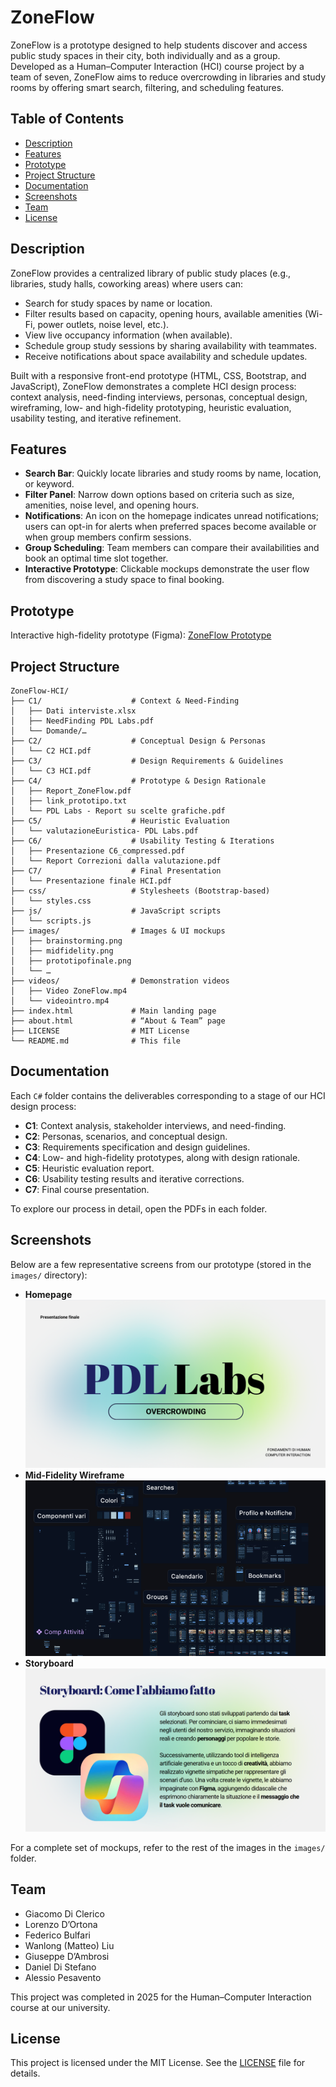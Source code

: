 # ZoneFlow

ZoneFlow is a prototype designed to help students discover and access public study spaces in their city, both individually and as a group. Developed as a Human–Computer Interaction (HCI) course project by a team of seven, ZoneFlow aims to reduce overcrowding in libraries and study rooms by offering smart search, filtering, and scheduling features.

## Table of Contents

* [Description](#description)
* [Features](#features)
* [Prototype](#prototype)
* [Project Structure](#project-structure)
* [Documentation](#documentation)
* [Screenshots](#screenshots)
* [Team](#team)
* [License](#license)

## Description

ZoneFlow provides a centralized library of public study places (e.g., libraries, study halls, coworking areas) where users can:

* Search for study spaces by name or location.
* Filter results based on capacity, opening hours, available amenities (Wi-Fi, power outlets, noise level, etc.).
* View live occupancy information (when available).
* Schedule group study sessions by sharing availability with teammates.
* Receive notifications about space availability and schedule updates.

Built with a responsive front-end prototype (HTML, CSS, Bootstrap, and JavaScript), ZoneFlow demonstrates a complete HCI design process: context analysis, need-finding interviews, personas, conceptual design, wireframing, low- and high-fidelity prototyping, heuristic evaluation, usability testing, and iterative refinement.

## Features

* **Search Bar**: Quickly locate libraries and study rooms by name, location, or keyword.
* **Filter Panel**: Narrow down options based on criteria such as size, amenities, noise level, and opening hours.
* **Notifications**: An icon on the homepage indicates unread notifications; users can opt-in for alerts when preferred spaces become available or when group members confirm sessions.
* **Group Scheduling**: Team members can compare their availabilities and book an optimal time slot together.
* **Interactive Prototype**: Clickable mockups demonstrate the user flow from discovering a study space to final booking.

## Prototype

Interactive high-fidelity prototype (Figma):
[ZoneFlow Prototype](https://www.figma.com/design/G4G4y2kwpZ3Rn74cqsDzF3/PDL-Labs---ZoneFlow?node-id=0-1&t=1PV1uTBZYQXGdcD8-1)

## Project Structure

```
ZoneFlow-HCI/
├── C1/                    # Context & Need-Finding
│   ├── Dati interviste.xlsx
│   ├── NeedFinding PDL Labs.pdf
│   └── Domande/…
├── C2/                    # Conceptual Design & Personas
│   └── C2 HCI.pdf
├── C3/                    # Design Requirements & Guidelines
│   └── C3 HCI.pdf
├── C4/                    # Prototype & Design Rationale
│   ├── Report_ZoneFlow.pdf
│   ├── link_prototipo.txt
│   └── PDL Labs - Report su scelte grafiche.pdf
├── C5/                    # Heuristic Evaluation
│   └── valutazioneEuristica- PDL Labs.pdf
├── C6/                    # Usability Testing & Iterations
│   ├── Presentazione C6_compressed.pdf
│   └── Report Correzioni dalla valutazione.pdf
├── C7/                    # Final Presentation
│   └── Presentazione finale HCI.pdf
├── css/                   # Stylesheets (Bootstrap-based)
│   └── styles.css
├── js/                    # JavaScript scripts
│   └── scripts.js
├── images/                # Images & UI mockups
│   ├── brainstorming.png
│   ├── midfidelity.png
│   ├── prototipofinale.png
│   └── …
├── videos/                # Demonstration videos
│   ├── Video ZoneFlow.mp4
│   └── videointro.mp4
├── index.html             # Main landing page
├── about.html             # “About & Team” page
├── LICENSE                # MIT License
└── README.md              # This file
```

## Documentation

Each `C#` folder contains the deliverables corresponding to a stage of our HCI design process:

* **C1**: Context analysis, stakeholder interviews, and need-finding.
* **C2**: Personas, scenarios, and conceptual design.
* **C3**: Requirements specification and design guidelines.
* **C4**: Low- and high-fidelity prototypes, along with design rationale.
* **C5**: Heuristic evaluation report.
* **C6**: Usability testing results and iterative corrections.
* **C7**: Final course presentation.

To explore our process in detail, open the PDFs in each folder.

## Screenshots

Below are a few representative screens from our prototype (stored in the `images/` directory):

* **Homepage**
  ![Homepage](images/final.png)
* **Mid-Fidelity Wireframe**
  ![Mid-Fidelity Wireframe](images/midfidelity.png)
* **Storyboard**
  ![Storyboard](images/storyboard.png)

For a complete set of mockups, refer to the rest of the images in the `images/` folder.

## Team

* Giacomo Di Clerico
* Lorenzo D’Ortona
* Federico Bulfari
* Wanlong (Matteo) Liu
* Giuseppe D’Ambrosi
* Daniel Di Stefano
* Alessio Pesavento

This project was completed in 2025 for the Human–Computer Interaction course at our university.

## License

This project is licensed under the MIT License. See the [LICENSE](LICENSE) file for details.
